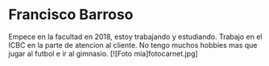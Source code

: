 # Francisco Barroso
Empece en la facultad en 2018, estoy trabajando y estudiando. Trabajo en el ICBC en la parte de atencion al cliente. 
No tengo muchos hobbies mas que jugar al futbol e ir al gimnasio.
[![Foto mia]fotocarnet.jpg]
